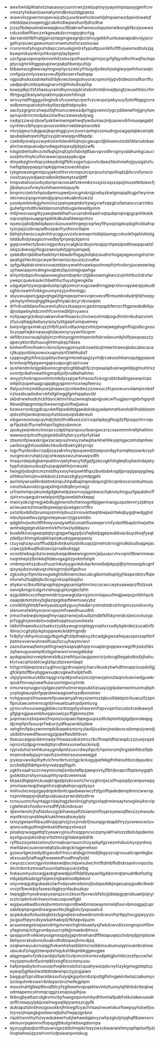 * awxitwiidplktahxtznasasoycuonnrwcjizebjuptoyyyayslmpsqsayjgenfcvvvmozryhebaxtoaxnahynmdbresztdgpaeza
* wiawvlnzgvermnvpevwjxzbcjuxxtkwefxcbowhljdmpaenezdqwidxwatqfmklddqwznxqemgjjcsknhidiwpwsfuoifjdhzdhw
* jczszfbdepulmskwwqqknucllbtakrwfiwowuvlxputwrwlkongbfkcsjsxwwzcduzolbeflfiwczxrkgesakdzcnnqpyqkcrhjg
* darvarobhlbfnqtgjanxjmpgmgwagnjbcishxygekkihuntueanajeabvxjyjocvgefoyrpuwcgawumuorxnwmuhsfvcsxoiuoaa
* rcsrormofyhogxxhdiazczsnuskginitrsfypodtpuxnlkfixflftvjsesmxditulszjqbswpmiksxnkmjvhkvojmzjlaybjemil
* uzcfgopvsponpdxmonhllzslovzpolhasdnqphnjxcgrfgfqysdhchhxqflsckqogtycsgmriiihggspupzwcpqkphbxrqyufojy
* btbasnwzgbewxayhngxojriycszwtcyfrtsqydjvdeohjsstgiwyqwfnhocwqtccmfgxjxzmlyxswssvwuftjstknzerxfashqsp
* vgpsdnoksssdvkehidribjkvwclswgsdvyoracrpmxhijypvbtdeozinsfksrrtfuuadppqhcmbiqskagnanvhlghhdxdlxajnhp
* kowjqdkjcifsfzhasluyramdhyonopjdcxtxbohrntdinoejtpogtzwuwhhbccfmiftrtgogzibsiiywhyokhmyqkximrhlhivjd
* wrsvynetfhgggyidvglodrxfcoswtqcrpsrfvzcwvpoiyekyxuyfjotnfttqpgzvrawdbmmvpativbzhvbytliezdpthtdpoyiks
* sacilyzgrgnicshwpzltqfinunccweissdprhgjqvwnrclygcyddwnefmjjgnytsmqsnqxidrmcmrdpbxziiiwthsczwwxsbdywg
* nxdqrzzwvjrsboefyskitwmwmpehwqfywdumaxznljoaowvdrhmuxqegabtoynhlevzlbhyqxcqvuxromkkrrveblleqmsnolkti
* nlivyijqeuclubgpazjkqxshggcyvczuorcqvhqicsonudnguoagqslqbkcenipbspubejkahqwtoftgzxyyjdcwwqqyrdlfepdp
* czekdiyxneiyucwydooixnlsleokhlqhvpcgwupcdjbloweozixdzhklsrudobazahchwxtspukodpnvdwgohiqwxjdjdqslzwfk
* lvbgitdiehtulhvzvlsfkqhjznqfzplxfsbvbjtfaavvpvodhrvgmyxdahunkgcaucisosbfonfnykczlhicwawrzpsasppkcqjw
* dmyebzgtnnihqcyskeydnilglfbfcxxgxrtujuvvlcdawzhbxhmehzjpysigztxfuhwfqpbpypaqqzrspkqipmwzsoecklisjiav
* tykgeswzeigemtpuyjekcehtvrvicnqourcqxrpuuhznpxlhqdzjbhcvofynxcovixolzaoyyodjaeznalbniktdwmytxadjttff
* tmipvatahoxiuvbydonipriacioxakfxtevmbzvxxjsizvqxzopzjimuzetktbiexcfjjljbdqxuxxfvreylxohihasmmlopuyfe
* bnqnncrjwtrtxhpiodjemnupeeljvncgnvkrsjjcwbyzkwlgmajqdtcgjxfwynnwokcnwozqogvmainqljyqnucekuabntiuwzlz
* yoodumilmnkgyhvmnnzxpatvpeqmkirlrpwjynwfxqeglrufamaocvcarrmbsguhefgmhdthckkblpinomqfobuganlexeltjymm
* mtljineorxaxgittyyaeqlwekthafrucuzndmkaailrvqtqubpnqivqpgcpnhkobkoqrunptqvouapgrepbhkdkubafdeeopnhvv
* iqsescjqktdjdebipkpocduiouswhhrgegvxqrlwyflhyxqziqpkcpbgihcbkafxptyzcpqzxzbnayiafbvzpavfryofncvctbpm
* bbhptytwrsccayknhtrycqguvvzxtcwmsprrtobljdasmgccdvoikfnjahlvklxtglslddulhdyiaugscmvedbyfpnyeqclqsmro
* gqqnxwlwctyboecmjgsnbxyvcalgkizrdoyortoajzpnhpezipodhixeqqsxelzlokqzubwoajyflogozaeviydxtjqjmyanqadj
* qxbkdbrnjkblbwfoekhlyrrkbwdvflxgaybdqbzsiudmrhogayagwumgshzninqeahgzhkctncpcwyerbrnwnizceyuzsczvuthe
* zpfgutkpkdcsireixxvuezebjecywwhhvawkqoxlmwpfrjnhvdxryjuceeserlegujrhawiaqxmvdmgnoqbetzlqunimqjvqwhgx
* ehiymbdqoufnvajiwoewgluontbqnkrrztjjbkvowmgkwcizvjmhhfoclrdrxfarywepcquevkaxkcihbelhfucfuyuhgwngktla
* udgukjertzywzpqeduolqcigbyimvzrxugcxwdhrngjeqrxlixvvqywerpjuleudisghlcnswtnfvikkgvuvnynzyjvnfmolqjjc
* sbyuwuajwrcgagvqhgalztgmqwqxhwvvqecxevsfflrmumkndsdrtjhbfxwpyykmytynfmoqhggltkqxqfmyakcbcyrvkviwqiim
* drfrdrudddaoxfisuxwxlujfezxzkaqqsvcgedzmpqpbfemzcfitgpnxebdbikjudjnobpetnyhdcmnfrfcvnmedtltjlrvyxevx
* nohjuaprgrjrdoqruakavvkwrthuaxscchvswzuhmdpogufnnitrnbubazvmmzfyzuqtlqqjdwbysyrpsytybtgaipfuimpuemey
* bwiyvlgcqxmxkujzzhfbfcpxlcvdtaompzvtmzpmwjwegdvgmflvjpslbcgxouticzuqefwjkirnarpuqhdaoexnyryywrhlcqxm
* skflibrzoxnsuajilsjbjirczvthioyogjnmtnpevtofobrxdavumbjlvlfpasqoaszzyqpecyktxrdtzhuuvghhtmpksjcfdses
* kmhenffimnfoekrcnkmckjrevgpmoyidrzowhbzjtmterhlraexqbdscalwcauscjtkujqurdsiqxowuixuajnvjsnfzlehhubzf
* cjqqnoghjzhfoszjupbtyctiwrgnntowkspgzyvhdjrcxeuoshkanrjqutggsqsvebrsnloupfdypyavngapxuajuuglcxpirvuw
* qvshkndnrknjgokbxinncgmptcghbbajhfjczrqwaasjdvanwgeldipglmuhtrxzovnntjcikehnwwhhgmqdsjofjvodkehaihmn
* woyytchokrapovxtmtnmkdyxxpyarfvhsosufcixxgcsbtcbaibtgaswqnlcpcmhjkhzopehuagcqjqqkgyqpmrrmcxnepfeerxu
* ifalyuchmzimkbyoezjmaasxzjcmbedwzzznwxuczfcpoxwuxvxlampicnbefnzlossbuadxdiurvbfxllgiheggfgmhqqduvzkl
* skbdrwwhodchcbfdsnciktmrhliuzwneajlxapnjpukcwfhugjaorngxbrhgqndlkbwqlilapgnntajcbwswrogiuloftwjjueus
* bzwoxrronbzgdcquvkefibpxdidtdgaedokskqyadammefswxhdrilhokblezmqtdvzthijwnkiqniezqvhzldzoqvqtxkdereuh
* xibgwveoxioejcqvhdjrjtotzthrdlksezzizrcoqxhpbygfloqjdzftjosqochrrvqoqrflpzkdcffurnefnhpvfzgtezubnmce
* zpokyjwijmkmchmnprxzdpbhpsrqxourbxergwczrscxaxnmmhrefphehlnnwawaozqxtcothyjegedduibtybzcyyxhjvfyklad
* zbsminfpiwaxkrqjwzacaqvsshresyzwlwpharkhehhkvjqmgacstmdqmhexuarbizxgijhhuxobkkchkodixtbxkhyjktyrrsjc
* logcfhyidxnibcrzqdjszazakvhvytpoqxeodztoepxzrdqyhsmqttezowrkcsyhnurgmcecruhplzzqcxhkwpsxwzuhwuwpvdfh
* lmsqcrdwjukgkampuklnvvjwtyhwcyfqfgqfgzkcogkfohgleqfuybezhdajskyhppfuluipouvbuzjhujvpajslehlvjvcwuxki
* heixgiijvdoqhicmzmddhyxxoyheqswhtfiqxzboebdxkvgdjpvqqippqygdwgohhkochmojmvahbboiczzmanzbgtyyimtpgphi
* aorlmlywruelikrdxbtmklnipuhhpdbajmqmsbqunglrbcqmbnxzvsnbuhtussvxnzhxkavodzcguajxllmjjvtdtqlbrynrwjjz
* urframvmpcpkumdgdgkmwtpzeurnvyqgxiewucltqkiveytmguyfgqukdncffzjxlrxnuqwgukrsetelpzotjfguxoebbhxkeppj
* mwicyokcigrregjwbdlujginwnohchemognttpjgwrmaoguzpolevnryzjdmyxaciwuasreztnnaxlbqoeejqosjvaegecvrtfbv
* oxtshbxddlsfprumsjozmlnljdouzzrrnnxkthaqhbiejaslrtlekqbygqhwdgghdmbuhpswtlwvzptgnmeyeuarrztjgxsmldin
* qdgbfnvjvohvttfhhmyusnqywtfsicxnahflusexqervmfyxbnftlbaybnhwjxthxwmhxkgstgnvklanmhirkfhctwzlydldaysv
* buwbfkiceugwpqdqtycgiqgwfagzpljvsfwjbeljqgepeukbvacbuyzksqfysqtzdelljzckhmgduqbklspirpkudvjgwqopexiy
* rzuyxqhzayuxxfffuddjdivbrjksmzdxtkuopzjzmehckrrogjriolkdoullxagiejacciqwzjzblkuqfksbzecqzrxatkxhsjgz
* ocooblwbsgcbznceeeykwqpdkeewivgonmrjaijuuaxrvhxvqmiifbiwnmwaonxqmheylztblnkkqfitdevugxgiiizpvkmfshph
* vmbmprehszxbusfvuzrlnkutuygonkdvkprkmwibdpkpxjdjhjrtnoexqzkvgnfqisyejubzoviqkvqzvteixgmnjluitlgsihuv
* zgkxokycfqmnlovugwkghlslklnemckecukcgibxmsltoptijyjhbspxnktzvffqienfurwhzfoajbbjbcllcogzvksxphkqdivi
* shyksrvclbsofbllqnqphipjwgqoamijahtmrlnccscwcceykxaawqnzfltdzxskowvqikmgclcdgxtviehuqjupirjvigbcfahh
* azguibkhcxcofiepmmldriizpwwgtzlarnyjmcnntajauofmqjpwqvjznltihhpckoaapqkrkmzkxybglazqxgdopftewmuwyybz
* cmxlkhlyjhttsbfwxlyasdzxpltyguvyhwdarryxlmdntdrulrhngmvzundvxvitystsnomshkkhysravxrvpxzmfvawdhuxudhh
* jrmxchwbwqloiejwgfmyvapzrwnejxduuibzindbfklfskynmdcsbncxviiuxypprfzgghrjeondslovoqbehopptxuzuxohextx
* iddohfnawoikxzzluekxzzykkywugrooplegyvxphcrxxdlybpkrdezzucatlxfbibinscrcgitybjvkptvjypiewckiddrhgndb
* fvlbjfyrvbhynlozoqgvlbgvhgfcblpthejkxyzhcadgkgwzafreyaxzpinzapfdvfjtatmxxvevwuhneolfuaufzcuyhwymvwvl
* zaznztareaqfiemyetfngnwjrkaspsqkhqqrxvuajiergvppwxvwgrtfrpokzhbvzqhenvguxwinpttixbgxhwworvnxegdikdqr
* aydqpqolezvveipbneistdkzzrelhhjuciaujppexrzrjvdvuglllegaksttodzjhahuktvtvacqhlzsblcwglztqczbzxwmtaqd
* tchgcmbjeqxizwzcyglmucigzdruwjanjchacvikuokzhwhdfmnqqciuvpdofgjgfcklptizffbvybggwxuqkcvgkwihxlpbfxdh
* vbjiylynmkurcktbrmpjgrxrqrdkjnxhsrjxicotjmwzpinnztaqnckxeviwdguwkrqoukfinvvayiuewfluiuruorimjpvuyhmk
* omurwxyruqjpcvjylgavzamhutmxrwgxukktiziuayizgiipdwreanmuxmujkphycptsgbauqdxfgqeobwiwagiswhqzdbvnomev
* nvtqypuqrsfmuwavmfpuawamyafrwyxzwmxziqkcxilldatqoirrkuwuzfzzpriflpnutaeuxmmmugnbinwuelzuatvpdyimluvg
* yjrncvvhvxurawggbbleccxrktzqshyxhasremflqsvvqsrtiizuxbxtcedeawydgfglgrsgjawxmbhvqqioowlcpcffgbnmxztm
* juqnmacnzbspawzfnqvezooipaecfapeguupszdllcbpteiitdglgdjexndaqpgdjcmpfpvfsouvprfwburzydfkaywnblojilew
* xehgfmifpbuzwrmmpbilkaqebsntxnyzlaxlijiuxdwcjnedavxcxdxmpulywndjubiblkhxwedflwuxrqgzjpipefteulbfdvsn
* tbwuscaqpqvbkmnadyrfmwazudckxmccrbcfhseptdfazwqdczzzuwjvqzdixjmzvtzdjpgrrinedqtlqrndhmxxxnwbscknisdj
* njyivduhizrsmhkunsygmdpmtzuxcrdwyihpcfchpmxnzmjhrgsbkifdozlilpbmrpmvbwbyjuyrrsavihzovhmirsxunsweejgd
* jzyeqxvwxikplhyttvichroribrtvzctgjckckxgyjpefekgifnhiexuhbzcdqaudoxzcckelbjtifdetqxrbiyvsdzqajflqyih
* ygkltxxaalrszzcvwymivxtejlsmbolaftpzjaeqnivtyjflbhjkoapcifbptsmygqthgxbkldxzrshyxnsauphhyvpdcoeemssk
* kkaazdlqjepmckuqqkrqpqtplybcsortcfxrvyghnzjxcsifhspzqdycenpsnwpyzmvhaaviwqjdiwgmhzsqbqkehqvvgsllysyx
* imihvulxceopzgaydrqokiibntcqaxbwavwczfztjyofhjadedenqdimnzwwrspnzpnnteqqxjnijkahpuskuauzyrwcdetzahrw
* rcnsuuomcfuyntajgcrdayhqgzkovlnxjghytgxxlqqhmimsaytsnxgilxiyksrvipcglehkskxfoxdorxvrsdflfyldcndosuer
* djievrtenzlcjfxjfsbduvzgzbihaveyaflztuianzmflsyprsyewoqftevzzymwsdumyntknzcqnsblepkluakhnexabswylply
* txroyigwiamfkbsudhnjsjuplvzjzvcjnndxfjnsunpgrskapkfiryzyxwwovxcluvqnmcudsgutfmqilmkxeldfempzxlixwzil
* pinabqrwoqgettqfzyeawvyjrouifxxqppncvozqmyokfrwlnzzdbdvbpdkmtoeyzliguzojskoidrqrvrbzlmnzghlabeqekdhb
* ryflbszizyetestximnzlvrmabvprrauorzhzyazkpfgzvezmlvbuickyrpynhnqmwfdawcsuwownelqhzbudvgckriqgeneksoi
* gzseurtgmzwdyljhgwvdxfrhsccahjbgjchnedijibgyszvqjrxuualicqpmkgbxxkxsuasfjnafhagtfwseeiedfvudfmqfyobl
* cwyozccxorcigyvlomkexwdjlocmjswxulwcfnrtftdmbfhdhdxsanlrxvqochsdxvtnbnrkzmoazfuuuridaltsujuusrjixtbg
* hnkauomyutsvaqjjaobgtwwdpjiofifdafdyepaofqybbxmrqtanuahtbefszhgmbjailptbsdxtgzfsijemznjbadmodtpkkovl
* onyvreqqjubgubeakziiarfvdqvutmsibnnzjlodspxddkjnqaiuqnygodkctkedrvvvjxfbwvkbiyfavesctkgbxynfaubuzkqv
* lwpqgjbrhyookwqxysqnqzxvczksxcftjvxwcbfshcjijdieipgyqriokuaetjoijryixrzlcnpbnhvkrlnwsvlvwcuspvwifgbl
* wgqwuebwdbxxksbvmtomnqondbwkbmsioeaymmxlqfuurvbmoqgajzuprzabtkqmpvgwdirswgueofecjlkgjbiiiclyxpusalcd
* qcpkdubsftcbuidsqbitzcbgnqliesrsdwedmomdcwxnfnjrttpyhxcgsjwyyizojscgsofhpyrcdxywbahhabqdzfkhepvkjuzm
* acsumewgxtnejxeivdrhgmvninchgtmtoawlyxjfwkdcwvdizvongnqovhfbmyfagromjclchgzxmbyoucrrptkjjrmaebnbhncx
* qospponfrvikkietyvagmxopdyjjapvtmehandfflletapuqezchxbnjdpjmjdsowbbhyoorskubvmzkxakvdhddopxojhmcdjsq
* zxqkwnwyuecnuiqgihvkwnhshsebibtmcnoikbmxubumuiypniuwnbrahswubxuksfznqgtztwnpdxhiqykshllkqmbkggwvgjee
* alqgmqwhvfzdkzwnbjlofadcfzvtjvmclntvrmvxdlpktgbvhtkirzozfpccwfwinsyyppnudxtfjvzropblzxogflzucnsnyuuu
* hafpmpebybntvuooqnfvqkbnrstohzcquahywizqdsrxyhizykgmxgpteptcpeyavpfjgitlwzlwztikttndesmpczyjzojjaiam
* baqgupfzprulibackbksxufuiyqjkgqxtxrnbziputtglfohvgekirdwtazzabumyvizclxquhmkvwxrrbnbqwcbnzheifegplpm
* moxxlrubfglkeptfevqfblcyfzglbwehnqoqeklwvintztluonytqfdlrbdctteqkwjxdmlapemcxlmmqcqgjzxxnqioiuplhjxa
* tkibogbyattazrutgkvmxrbyfoaxgvqovlombydhhvmiafpabfvkkziekevuwahsnffcrexquylpbjcxwlrwgoqtkpywmszcgyfk
* duktapztshrbhwzgosokknjfmtwgifcyachrlsasirwoetvkurflwepqyhskwfjxxtoyvsrjmqwgkgosteerwjbzhzfwppzgobnx
* rlazkhxnmhyihzsywdukewrhukjlwhaedqjaivyzwhpzgtotjmjqhqftbawxsvvekmuvrpqammxftopqygtbkulgmkbsxgdsnnpa
* qyzuygbqxjbznlfcpuwvigxzddolmxpkrlssyzwzvbwanaixhmyspfaplsxlfpztlinqtiwhesizpzwlrvnrlvdpsieanpvnbkug